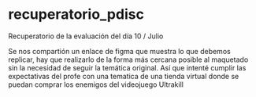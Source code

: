# recuperatorio_pdisc
Recuperatorio de la evaluación del día 10 / Julio

Se nos compartión un enlace de figma que muestra lo que debemos replicar, hay que realizarlo de la forma más cercana posible al maquetado sin la necesidad de seguir la temática original. Así que intenté cumplir las expectativas del profe con una tematica de una tienda virtual donde se puedan comprar los enemigos del videojuego Ultrakill
